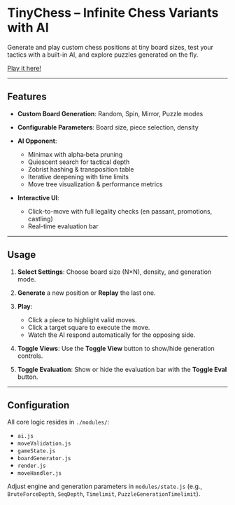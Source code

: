 # TinyChess – Infinite Chess Variants with AI

Generate and play custom chess positions at tiny board sizes, test your tactics with a built-in AI, and explore puzzles generated on the fly.

[Play it here!](https://pascalpan.com/creations/TinyChess/)

---

## Features

* **Custom Board Generation**: Random, Spin, Mirror, Puzzle modes

* **Configurable Parameters**: Board size, piece selection, density

* **AI Opponent**:

  * Minimax with alpha‑beta pruning
  * Quiescent search for tactical depth
  * Zobrist hashing & transposition table
  * Iterative deepening with time limits
  * Move tree visualization & performance metrics

* **Interactive UI**:

  * Click-to-move with full legality checks (en passant, promotions, castling)
  * Real-time evaluation bar

---

## Usage

1. **Select Settings**: Choose board size (N×N), density, and generation mode.
2. **Generate** a new position or **Replay** the last one.
3. **Play**:

   * Click a piece to highlight valid moves.
   * Click a target square to execute the move.
   * Watch the AI respond automatically for the opposing side.
4. **Toggle Views**: Use the **Toggle View** button to show/hide generation controls.
5. **Toggle Evaluation**: Show or hide the evaluation bar with the **Toggle Eval** button.

---

## Configuration

All core logic resides in `./modules/`:

* `ai.js`
* `moveValidation.js`
* `gameState.js`
* `boardGenerator.js`
* `render.js`
* `moveHandler.js`

Adjust engine and generation parameters in `modules/state.js` (e.g., `BruteForceDepth`, `SeqDepth`, `Timelimit`, `PuzzleGenerationTimelimit`).
